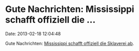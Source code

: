 Gute Nachrichten: Mississippi schafft offiziell die \...
========================================================

Date: 2013-02-18 12:04:48

Gute Nachrichten: [Mississippi schafft offiziell die Sklaverei
ab](http://www.clarionledger.com/article/20130217/NEWS01/302170050/Historic-oversight-corrected-Film-Lincoln-inspires-look-into-slavery-vote).
